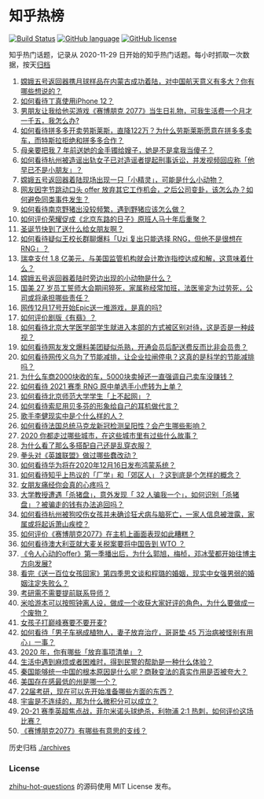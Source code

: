 # 知乎热榜
[![Build Status](https://github.com/ToWeLong/zhihu-hot-questions/workflows/CI/badge.svg)](https://github.com/ToWeLong/zhihu-hot-questions/actions)
[![GitHub language](https://img.shields.io/badge/language-golang-orange.svg)](https://golang.org/)
[![GitHub license](https://img.shields.io/github/license/ToWeLong/zhihu-hot-questions)](https://github.com/ToWeLong/zhihu-hot-questions/blob/main/LICENSE)

知乎热门话题，记录从 2020-11-29 日开始的知乎热门话题。每小时抓取一次数据，按天[归档](./archives)

<!-- BEGIN -->

1. [嫦娥五号返回器携月球样品在内蒙古成功着陆，对中国航天意义有多大？你有哪些想说的？](https://www.zhihu.com/question/435116380)
1. [如何看待丁真使用iPhone 12？](https://www.zhihu.com/question/434592793)
1. [男朋友让我给他买游戏《赛博朋克 2077》当生日礼物，可我生活费一个月才一千五，我怎么办?](https://www.zhihu.com/question/434776782)
1. [如何看待拼多多开卖劳斯莱斯，直降122万？为什么劳斯莱斯愿意在拼多多卖车，而特斯拉拒绝和拼多多合作？](https://www.zhihu.com/question/435215240)
1. [母亲要把我 7 年前送她的金手镯给嫂子，她是不是拿我当傻子？](https://www.zhihu.com/question/435119118)
1. [如何看待杭州被造谣出轨女子已对造谣者提起刑事诉讼，并发视频回应称「他早已不是小朋友」？](https://www.zhihu.com/question/435210253)
1. [嫦娥五号返回器着陆现场出现一只「小精灵」，可能是什么小动物？](https://www.zhihu.com/question/435202802)
1. [网友因字节跳动口头 offer 放弃其它工作机会，之后公司变卦，该怎么办？如何避免同类事件发生？](https://www.zhihu.com/question/435118515)
1. [如何看待南京野猪出没较频繁，遇到野猪应该怎么做？](https://www.zhihu.com/question/433711620)
1. [如何评价荣耀促成《北京东路的日子》原班人马十年后重聚？](https://www.zhihu.com/question/435106168)
1. [圣诞节快到了送什么给女朋友啊？](https://www.zhihu.com/question/433492176)
1. [如何看待疑似王校长群聊爆料「Uzi 复出只能选择 RNG，但他不是很想在 RNG」？](https://www.zhihu.com/question/435168547)
1. [瑞幸支付 1.8 亿美元，与美国监管机构就会计欺诈指控达成和解，这意味着什么？](https://www.zhihu.com/question/435200634)
1. [嫦娥五号返回器着陆时旁边出现的小动物是什么？](https://www.zhihu.com/question/435190540)
1. [国美 27 岁员工誓师大会期间猝死，家属称经常加班，法医鉴定为过劳死，公司或将承担哪些责任？](https://www.zhihu.com/question/435204779)
1. [网传12月17号开始Epic送一堆游戏，是真的吗?](https://www.zhihu.com/question/435065524)
1. [如何评价剧版《有翡》？](https://www.zhihu.com/question/434976264)
1. [如何看待北京大学医学部学生就进入本部的方式被区别对待，这是否是一种歧视？](https://www.zhihu.com/question/434974815)
1. [如何看待网友发文爆料美团疑似杀熟，开通会员后配送费反而比非会员贵？](https://www.zhihu.com/question/435061348)
1. [如何看待网传义乌为了节能减排，让企业拉闸停电？这真的是科学的节能减排吗？](https://www.zhihu.com/question/434603611)
1. [为什么车商2000块收的车，5000块卖掉还一直强调自己卖车没赚钱？](https://www.zhihu.com/question/434339039)
1. [如何看待 2021 赛季 RNG 原中单选手小虎转为上单？](https://www.zhihu.com/question/435203439)
1. [如何看待北京师范大学学生「上不起网」？](https://www.zhihu.com/question/435099848)
1. [如何看待索尼用贝多芬的形象给自己的耳机做代言？](https://www.zhihu.com/question/435077193)
1. [歌手李健现实中是个什么样的人？](https://www.zhihu.com/question/21181290)
1. [如何看待法国总统马克龙新冠检测呈阳性？会产生哪些影响？](https://www.zhihu.com/question/435278706)
1. [2020 你都走过哪些城市，在这些城市里有过些什么故事？](https://www.zhihu.com/question/433920976)
1. [为什么看了那么多搭配自己还是乱穿衣服？](https://www.zhihu.com/question/46033090)
1. [拳头对《英雄联盟》做过哪些蠢改动？](https://www.zhihu.com/question/433751199)
1. [如何看待华为将在2020年12月16日发布鸿蒙系统？](https://www.zhihu.com/question/434818494)
1. [如何看待知乎上热议的「厂学」和「郊区人」？这到底是个怎样的概念？](https://www.zhihu.com/question/435098487)
1. [女朋友痛经你会真的心疼吗？](https://www.zhihu.com/question/392000371)
1. [大学教授遭遇「杀猪盘」，意外发现「 32 人骗我一个」，如何识别「杀猪盘」？被骗走的钱有办法追回吗？](https://www.zhihu.com/question/435055077)
1. [如何看待杭州被狗咬伤女孩并未确诊狂犬病与脑死亡，一家人信息被泄露，家属或将起诉萧山疾控？](https://www.zhihu.com/question/435249468)
1. [如何评价《赛博朋克2077》在主机上画面表现如此糟糕？](https://www.zhihu.com/question/434347963)
1. [如何看待澳大利亚就大麦关税案要将中国告到 WTO ？](https://www.zhihu.com/question/435126073)
1. [《令人心动的offer》第一季播出后，为什么郭旭，梅桢，邓冰莹都开始往博主方向发展?](https://www.zhihu.com/question/384507015)
1. [看完《送一百位女孩回家》第四季思文谈和程璐的婚姻，现实中女强男弱的婚姻注定失败么？](https://www.zhihu.com/question/435133950)
1. [考研需不需要提前联系导师？](https://www.zhihu.com/question/333895524)
1. [米哈游本可以按照钟离人设，做成一个收获大家好评的角色，为什么要做成一个废物？](https://www.zhihu.com/question/434254466)
1. [女孩子打巅峰赛要不要开麦?](https://www.zhihu.com/question/408414316)
1. [如何看待「男子车祸成植物人，妻子放弃治疗，哥哥垫 45 万治病被怪别有用心」一事？](https://www.zhihu.com/question/434969371)
1. [2020 年，你有哪些「放弃事项清单」？](https://www.zhihu.com/question/435245347)
1. [生活中遇到麻烦或者困难时，得到民警的帮助是一种什么体验？](https://www.zhihu.com/question/434903267)
1. [秦国能够统一中国的根本原因是什么呢？商鞅变法的真实作用是否被夸大？](https://www.zhihu.com/question/434434831)
1. [美国存在感最低的州是哪一个？](https://www.zhihu.com/question/433421382)
1. [22届考研，现在可以先开始准备哪些方面的东西？](https://www.zhihu.com/question/364876645)
1. [宇宙是不连续的，那为什么微积分可以成立？](https://www.zhihu.com/question/430172368)
1. [20-21 赛季英超焦点战，菲尔米诺头球绝杀，利物浦 2:1 热刺，如何评价这场比赛？](https://www.zhihu.com/question/435190147)
1. [《赛博朋克2077》有哪些有意思的支线？](https://www.zhihu.com/question/434195338)

<!-- END -->

历史归档 [./archives](./archives)


### License
[zhihu-hot-questions](https://github.com/towelong/zhihu-hot-questions) 的源码使用 MIT License 发布。